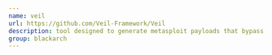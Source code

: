 ```yaml
---
name: veil
url: https://github.com/Veil-Framework/Veil
description: tool designed to generate metasploit payloads that bypass common anti-virus solutions. URL : https://github.com/Veil-Framework/Veil Groups : blackarch blackarch-automation blackarch-exploitation
group: blackarch
---
```

